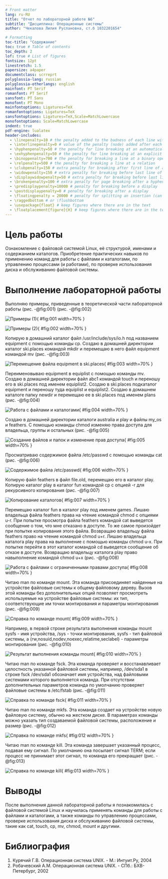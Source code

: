 ```yaml
---
# Front matter
lang: ru-RU
title: "Отчет по лабораторной работе №6"
subtitle: "Дисциплина: Операционные системы"
author: "Чекалова Лилия Руслановна, ст.б 1032201654"

# Formatting
toc-title: "Содержание"
toc: true # Table of contents
toc_depth: 2
lof: true # List of figures
fontsize: 12pt
linestretch: 1.5
papersize: a4paper
documentclass: scrreprt
polyglossia-lang: russian
polyglossia-otherlangs: english
mainfont: PT Serif
romanfont: PT Serif
sansfont: PT Sans
monofont: PT Mono
mainfontoptions: Ligatures=TeX
romanfontoptions: Ligatures=TeX
sansfontoptions: Ligatures=TeX,Scale=MatchLowercase
monofontoptions: Scale=MatchLowercase
indent: true
pdf-engine: lualatex
header-includes:
  - \linepenalty=10 # the penalty added to the badness of each line within a paragraph (no associated penalty node) Increasing the value makes tex try to have fewer lines in the paragraph.
  - \interlinepenalty=0 # value of the penalty (node) added after each line of a paragraph.
  - \hyphenpenalty=50 # the penalty for line breaking at an automatically inserted hyphen
  - \exhyphenpenalty=50 # the penalty for line breaking at an explicit hyphen
  - \binoppenalty=700 # the penalty for breaking a line at a binary operator
  - \relpenalty=500 # the penalty for breaking a line at a relation
  - \clubpenalty=150 # extra penalty for breaking after first line of a paragraph
  - \widowpenalty=150 # extra penalty for breaking before last line of a paragraph
  - \displaywidowpenalty=50 # extra penalty for breaking before last line before a display math
  - \brokenpenalty=100 # extra penalty for page breaking after a hyphenated line
  - \predisplaypenalty=10000 # penalty for breaking before a display
  - \postdisplaypenalty=0 # penalty for breaking after a display
  - \floatingpenalty = 20000 # penalty for splitting an insertion (can only be split footnote in standard LaTeX)
  - \raggedbottom # or \flushbottom
  - \usepackage{float} # keep figures where there are in the text
  - \floatplacement{figure}{H} # keep figures where there are in the text
---
```


# Цель работы

Ознакомление с файловой системой Linux, её структурой, именами и содержанием каталогов. Приобретение практических навыков по применению команд для работы с файлами и каталогами, по управлению процессами (и работами), по проверке использования диска и обслуживанию файловой системы.

# Выполнение лабораторной работы

Выполняю примеры, приведенные в теоретической части лабораторной работы (рис. -@fig:001) (рис. -@fig:002)

![Примеры (1)](image/1.png){ #fig:001 width=70% }

![Примеры (2)](image/2.png){ #fig:002 width=70% }

Копирую в домашний каталог файл /usr/include/sys/io.h под названием equipment с помощью команды cp. Создаю в домашней директории каталог ski.places командой mkdir и перемещаю в него файл equipment командой mv (рис. -@fig:003)

![Перемещение файла equipment в ski.places](image/3.png){ #fig:003 width=70% }

Переименовываю equipment в equiplist с помощью команды mv. Создаю в домашней директории файл abc1 командой touch и переношу его в ski.places под именем equiplist2. Создаю в ski.places подкаталог equipment и переношу туда equiplist и equiplist2. Создаю в домашнем каталоге папку newdir и перемещаю ее в ski.places под именем plans (рис. -@fig:004)

![Работа с файлами и каталогами](image/4.png){ #fig:004 width=70% }

Создаю в домашней директории каталоги australia и play и файлы my_os и feathers. С помощью команды chmod изменяю права доступа для владельца, группы и остальных (рис. -@fig:005)

![Создание файлов и папок и изменение прав доступа](image/5.png){ #fig:005 width=70% }

Просматриваю содержимое файла /etc/passwd с помощью команды cat (рис. -@fig:006)

![Содержимое файла /etc/passwd](image/6.png){ #fig:006 width=70% }

Копирую файл feathers в файл file.old, перемещаю его в каталог play. Копирую каталог play в каталог fun командой cp с опцией -r для рекурсивного копирования (рис. -@fig:007)

![Копирование каталогов](image/7.png){ #fig:007 width=70% }

Перемещаю каталог fun в каталог play под именем games. Лишаю владельца файла feathers права на чтение командой chmod с опциями u-r. При попытке просмотра файла feathers командой cat выведется сообщение о том, что мне отказано в доступе. То же самое произойдет при попытке копирования этого файла. Возвращаю владельцу файла feathers право на чтение командой chmod u+r. Лишаю владельца каталога play права на выполнение с помощью команды chmod u-x. При попытке перейти в этот каталог командой cd выведется сообщение об отказе в доступе. Возвращаю владельцу каталога play право навыполнение командой chmod u+x (рис. -@fig:008)

![Работа с файлами с ограниченными правами доступа](image/8.png){ #fig:008 width=70% }

Читаю man по команде mount. Эта команда присоединяет найденные на устройстве файловые системы к общему файловому дереву. Вызов этой команды без дополнительных опций позволяет просмотреть используемые на устройстве файловые системы: их тип, соответствующие им точки монтирования и параметры монтирования (рис. -@fig:009)

![Справка по команде mount](image/9.png){ #fig:009 width=70% }

Например, в первой строке результата выполнения команды mount sysfs - имя устройства, /sys - точки монтирования, sysfs - тип файловой системы, а (rw,nosuid,nodev,noexec,relatime,seclabel) - параметры монтирования (рис. -@fig:010)

![Результат выполнения команды mount](image/10.png){ #fig:010 width=70% }

Читаю man по команде fsck. Эта команда проверяет и восстанавливает целостность указанной файловой системы, например, /dev/sda1 в строке fsck /dev/sda1 обозначает имя устройства, над файловыми системами которого выполняется команда. При отсутствии дополнительных параметров команда по умолчанию проверяет файловые системы в /etc/fstab (рис. -@fig:011)

![Справка по команде fsck](image/11.png){ #fig:011 width=70% }

Читаю man по команде mkfs. Эта команда создает на устройстве новую файловую систему, обычно на жестком диске. В параметрах команды можно указать тип создаваемой файловой системы, расположение и размер (рис. -@fig:012)

![Справка по команде mkfs](image/12.png){ #fig:012 width=70% }

Читаю man по команде kill. Эта команда завершает указанный процесс, подавая ему сигнал. По умолчанию она посылает сигнал TERM; если процесс не принимает этот сигнал, то команда его прекращает (рис. -@fig:013)

![Справка по команде kill](image/13.png){ #fig:013 width=70% }

# Выводы

После выполнения данной лабораторной работы я познакомилась с файловой системой Linux и научилась применять команды для работы с файлами и каталогами, а также команды по управлению процессами, проверке использования диска и обслуживанию файловой системы, такие как cat, touch, cp, mv, chmod, mount и другими.

# Библиография

1. Курячий Г.В. Операционная система UNIX. - М.: Интуит.Ру, 2004
2. Робачевский А.М. Операционная система UNIX. - СПб.: БХВ-Петербург, 2002